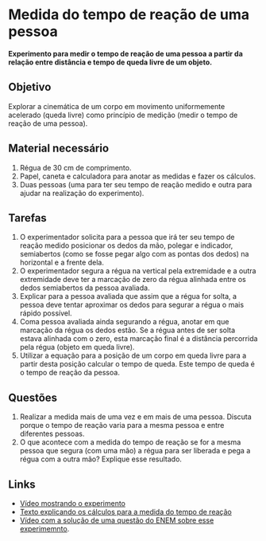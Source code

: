 # Medida do tempo de reação de uma pessoa

**Experimento para medir o tempo de reação de uma pessoa a partir da relação entre distância e tempo de queda livre de um objeto.**

## Objetivo  

Explorar a cinemática de um corpo em movimento uniformemente acelerado (queda livre) como princípio de medição (medir o tempo de reação de uma pessoa).

## Material necessário  

  1. Régua de 30 cm de comprimento.  
  2. Papel, caneta e calculadora para anotar as medidas e fazer os cálculos.  
  3. Duas pessoas (uma para ter seu tempo de reação medido e outra para ajudar na realização do experimento).  

## Tarefas

  1. O experimentador solicita para a pessoa que irá ter seu tempo de reação medido posicionar os dedos da mão, polegar e indicador, semiabertos (como se fosse pegar algo com as pontas dos dedos) na horizontal e a frente dela.  
  2. O experimentador segura a régua na vertical pela extremidade e a outra extremidade deve ter a marcação de zero da régua alinhada entre os dedos semiabertos da pessoa avaliada.  
  3. Explicar para a pessoa avaliada que assim que a régua for solta, a pessoa deve tentar aproximar os dedos para segurar a régua o mais rápido possível.  
  4. Coma pessoa avaliada ainda segurando a régua, anotar em que marcação da régua os dedos estão. Se a régua antes de ser solta estava alinhada com o zero, esta marcação final é a distância percorrida pela régua (objeto em queda livre).  
  5. Utilizar a equação para a posição de um corpo em queda livre para a partir desta posição calcular o tempo de queda. Este tempo de queda é o tempo de reação da pessoa.

## Questões  

  1. Realizar a medida mais de uma vez e em mais de uma pessoa. Discuta porque o tempo de reação varia para a mesma pessoa e entre diferentes pessoas.  
  2. O que acontece com a medida do tempo de reação se for a mesma pessoa que segura (com uma mão) a régua para ser liberada e pega a régua com a outra mão? Explique esse resultado.  

## Links

 - [Vídeo mostrando o experimento](https://youtu.be/g0xpyrc9iD4)  
 - [Texto explicando os cálculos para a medida do tempo de reação](https://educador.brasilescola.uol.com.br/estrategias-ensino/medida-tempo-reacao.htm)  
 - [Vídeo com a solução de uma questão do ENEM sobre esse experimemnto](https://youtu.be/qJ9Jp_zmBQw).  
